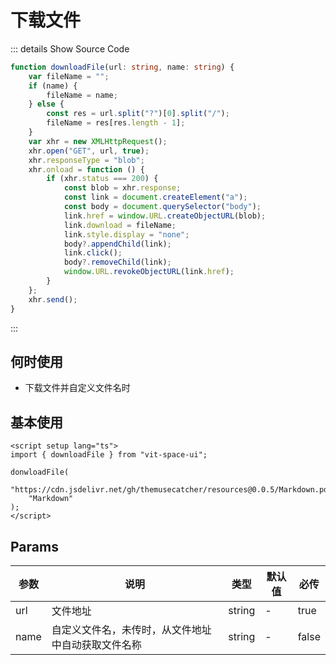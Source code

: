 # 下载文件<BackTop />

::: details Show Source Code

```ts
function downloadFile(url: string, name: string) {
    var fileName = "";
    if (name) {
        fileName = name;
    } else {
        const res = url.split("?")[0].split("/");
        fileName = res[res.length - 1];
    }
    var xhr = new XMLHttpRequest();
    xhr.open("GET", url, true);
    xhr.responseType = "blob";
    xhr.onload = function () {
        if (xhr.status === 200) {
            const blob = xhr.response;
            const link = document.createElement("a");
            const body = document.querySelector("body");
            link.href = window.URL.createObjectURL(blob);
            link.download = fileName;
            link.style.display = "none";
            body?.appendChild(link);
            link.click();
            body?.removeChild(link);
            window.URL.revokeObjectURL(link.href);
        }
    };
    xhr.send();
}
```

:::

## 何时使用

-   下载文件并自定义文件名时

## 基本使用

```vue
<script setup lang="ts">
import { downloadFile } from "vit-space-ui";

donwloadFile(
    "https://cdn.jsdelivr.net/gh/themusecatcher/resources@0.0.5/Markdown.pdf",
    "Markdown"
);
</script>
```

## Params

| 参数 | 说明                                               | 类型   | 默认值 | 必传  |
| ---- | -------------------------------------------------- | ------ | ------ | ----- |
| url  | 文件地址                                           | string | -      | true  |
| name | 自定义文件名，未传时，从文件地址中自动获取文件名称 | string | -      | false |
